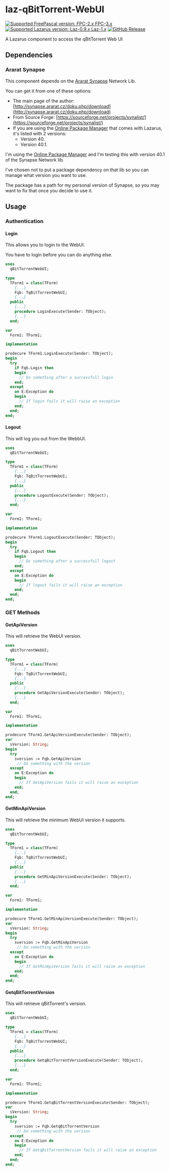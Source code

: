 # laz-qBitTorrent-WebUI
[![Supported FreePascal version: FPC-2.x FPC-3.x](https://img.shields.io/badge/Free%20Pascal-2.x~3.x-blue.svg)](https://github.com/gcarreno/laz-qBitTorrent-WebUI) [![Supported Lazarus version: Laz-0.9.x Laz-1.x](https://img.shields.io/badge/Lazarus-0.9.x~1.x-blue.svg)](https://github.com/gcarreno/laz-qBitTorrent-WebUI) [![GitHub Release](https://img.shields.io/github/release/gcarreno/laz-qBitTorrent-WebUI.svg)](https://github.com/gcarreno/laz-qBitTorrent-WebUI/releases)

A Lazarus component to access the qBitTorrent Web UI

## Dependencies

### Ararat Synapse

This component depends on the [Ararat Synapse](http://synapse.ararat.cz/doku.php/start) Network Lib.

You can get it from one of these options:

 * The main page of the author: [http://synapse.ararat.cz/doku.php/download](http://synapse.ararat.cz/doku.php/download)
 * From Source Forge: [https://sourceforge.net/projects/synalist/](https://sourceforge.net/projects/synalist/)
 * If you are using the [Online Package Manager](http://wiki.freepascal.org/Online_Package_Manager) that comes with Lazarus, it's listed with 2 versions:
   * Version 40.
   * Version 40.1.

I'm using the [Online Package Manager](http://wiki.freepascal.org/Online_Package_Manager) and I'm testing this with version 40.1 of the Synapse Network lib.

I've chosen not to put a package dependency on that lib so you can manage what version you want to use.

The package has a path for my personal version of Synapse, so you may want to fix that once you decide to use it.

## Usage

### Authentication

#### Login

This allows you to login to the WebUI.

You have to login before you can do anything else.

```Pascal
uses
  qBitTorrentWebUI;

type
  TForm1 = class(TForm)
    {...}
    Fqb: TqBitTorrentWebUI;
    {...}
  public
    {...}
    procedure LoginExecute(Sender: TObject);
    {...}
  end;

var
  Form1: TForm1;

implementation

prodecure TForm1.LoginExecute(Sender: TObject);
begin
  try
    if Fqb.Login then
    begin
      // Do something after a successfull login
    end;
  except
    on E:Exception do
    begin
      // If login fails it will raise an exception
    end;
  end;
end;
```

#### Logout

This will log you out from the WebbUI.

```Pascal
uses
  qBitTorrentWebUI;

type
  TForm1 = class(TForm)
    {...}
    Fqb: TqBitTorrentWebUI;
    {...}
  public
    {...}
    procedure LogoutExecute(Sender: TObject);
    {...}
  end;

var
  Form1: TForm1;

implementation

prodecure TForm1.LogoutExecute(Sender: TObject);
begin
  try
    if Fqb.Logout then
    begin
      // Do something after a successfull logout
    end;
  except
    on E:Exception do
    begin
      // If logout fails it will raise an exception
    end;
  end;
end;
```

### GET Methods

#### GetApiVersion

This will retrieve the WebUI version.

```Pascal
uses
  qBitTorrentWebUI;

type
  TForm1 = class(TForm)
    {...}
    Fqb: TqBitTorrentWebUI;
    {...}
  public
    {...}
    procedure GetApiVersionExecute(Sender: TObject);
    {...}
  end;

var
  Form1: TForm1;

implementation

prodecure TForm1.GetApiVersionExecute(Sender: TObject);
var
  sVersion: String;
begin
  try
    sversion := Fqb.GetApiVersion
     // Do something with the version
  except
    on E:Exception do
    begin
      // If GetApiVersion fails it will raise an exception
    end;
  end;
end;
```

#### GetMinApiVersion

This will retrieve the minimum WebUI version it supports.

```Pascal
uses
  qBitTorrentWebUI;

type
  TForm1 = class(TForm)
    {...}
    Fqb: TqBitTorrentWebUI;
    {...}
  public
    {...}
    procedure GetMinApiVersionExecute(Sender: TObject);
    {...}
  end;

var
  Form1: TForm1;

implementation

prodecure TForm1.GetMinApiVersionExecute(Sender: TObject);
var
  sVersion: String;
begin
  try
    sversion := Fqb.GetMinApiVersion
     // Do something with the version
  except
    on E:Exception do
    begin
      // If GetMinApiVersion fails it will raise an exception
    end;
  end;
end;
```

#### GetqBitTorrentVersion

This will retrieve qBitTorrent's version.

```Pascal
uses
  qBitTorrentWebUI;

type
  TForm1 = class(TForm)
    {...}
    Fqb: TqBitTorrentWebUI;
    {...}
  public
    {...}
    procedure GetqBitTorrentVersionExecute(Sender: TObject);
    {...}
  end;

var
  Form1: TForm1;

implementation

prodecure TForm1.GetqBitTorrentVersionExecute(Sender: TObject);
var
  sVersion: String;
begin
  try
    sversion := Fqb.GetqBitTorrentVersion
     // Do something with the version
  except
    on E:Exception do
    begin
      // If GetqBitTorrentVersion fails it will raise an exception
    end;
  end;
end;
```
